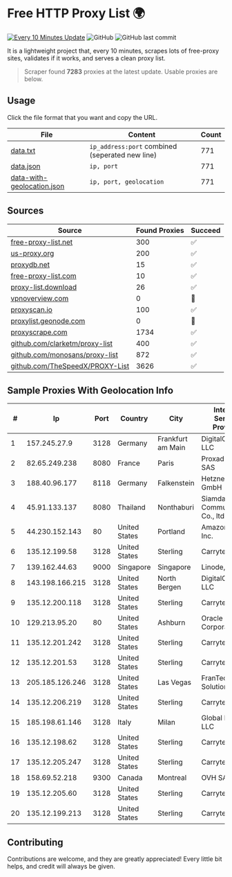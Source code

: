 
# Free HTTP Proxy List 🌍

[![Every 10 Minutes Update](https://github.com/mertguvencli/http-proxy-list/actions/workflows/main.yml/badge.svg?branch=main)](https://github.com/mertguvencli/http-proxy-list/actions/workflows/main.yml)
![GitHub](https://img.shields.io/github/license/mertguvencli/http-proxy-list)
![GitHub last commit](https://img.shields.io/github/last-commit/mertguvencli/http-proxy-list)

It is a lightweight project that, every 10 minutes, scrapes lots of free-proxy sites, validates if it works, and serves a clean proxy list.


> Scraper found **7283** proxies at the latest update. Usable proxies are below.

## Usage

Click the file format that you want and copy the URL.


|File|Content|Count|
|----|-------|-----|
|[data.txt](https://raw.githubusercontent.com/mertguvencli/http-proxy-list/main/proxy-list/data.txt)|`ip_address:port` combined (seperated new line)|771|
|[data.json](https://raw.githubusercontent.com/mertguvencli/http-proxy-list/main/proxy-list/data.json)|`ip, port`|771|
|[data-with-geolocation.json](https://raw.githubusercontent.com/mertguvencli/http-proxy-list/main/proxy-list/data-with-geolocation.json)|`ip, port, geolocation`|771|

## Sources

|Source|Found Proxies|Succeed|
|------|-------------|-------|
|[free-proxy-list.net](https://free-proxy-list.net)|300|✅|
|[us-proxy.org](https://www.us-proxy.org)|200|✅|
|[proxydb.net](http://proxydb.net)|15|✅|
|[free-proxy-list.com](https://free-proxy-list.com/?page=&port=&type%5B%5D=http&type%5B%5D=https&up_time=0&search=Search)|10|✅|
|[proxy-list.download](https://www.proxy-list.download/HTTP)|26|✅|
|[vpnoverview.com](https://vpnoverview.com/privacy/anonymous-browsing/free-proxy-servers)|0|🚫|
|[proxyscan.io](https://www.proxyscan.io)|100|✅|
|[proxylist.geonode.com](https://proxylist.geonode.com/api/proxy-list?limit=300&page=1&sort_by=lastChecked&sort_type=desc&protocols=http,https)|0|🚫|
|[proxyscrape.com](https://api.proxyscrape.com/v2/?request=displayproxies&protocol=http&timeout=10000&country=all&ssl=all&anonymity=all)|1734|✅|
|[github.com/clarketm/proxy-list](https://raw.githubusercontent.com/clarketm/proxy-list/master/proxy-list-raw.txt)|400|✅|
|[github.com/monosans/proxy-list](https://raw.githubusercontent.com/monosans/proxy-list/main/proxies/http.txt)|872|✅|
|[github.com/TheSpeedX/PROXY-List](https://raw.githubusercontent.com/TheSpeedX/PROXY-List/master/http.txt)|3626|✅|


## Sample Proxies With Geolocation Info

|#|Ip|Port|Country|City|Internet Service Provider|
|-|--|----|-------|----|-------------------------|
|1|157.245.27.9|3128|Germany|Frankfurt am Main|DigitalOcean, LLC|
|2|82.65.249.238|8080|France|Paris|Proxad / Free SAS|
|3|188.40.96.177|8118|Germany|Falkenstein|Hetzner Online GmbH|
|4|45.91.133.137|8080|Thailand|Nonthaburi|Siamdata Communication Co., ltd.|
|5|44.230.152.143|80|United States|Portland|Amazon.com, Inc.|
|6|135.12.199.58|3128|United States|Sterling|Carrytel|
|7|139.162.44.63|9000|Singapore|Singapore|Linode, LLC|
|8|143.198.166.215|3128|United States|North Bergen|DigitalOcean, LLC|
|9|135.12.200.118|3128|United States|Sterling|Carrytel|
|10|129.213.95.20|80|United States|Ashburn|Oracle Corporation|
|11|135.12.201.242|3128|United States|Sterling|Carrytel|
|12|135.12.201.53|3128|United States|Sterling|Carrytel|
|13|205.185.126.246|3128|United States|Las Vegas|FranTech Solutions|
|14|135.12.206.219|3128|United States|Sterling|Carrytel|
|15|185.198.61.146|3128|Italy|Milan|Global Router LLC|
|16|135.12.198.62|3128|United States|Sterling|Carrytel|
|17|135.12.205.247|3128|United States|Sterling|Carrytel|
|18|158.69.52.218|9300|Canada|Montreal|OVH SAS|
|19|135.12.205.60|3128|United States|Sterling|Carrytel|
|20|135.12.199.213|3128|United States|Sterling|Carrytel|



## Contributing

Contributions are welcome, and they are greatly appreciated! Every
little bit helps, and credit will always be given.

